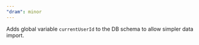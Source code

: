 ```yaml
---
"dram": minor
---
```


Adds global variable `currentUserId` to the DB schema to allow simpler data import.
